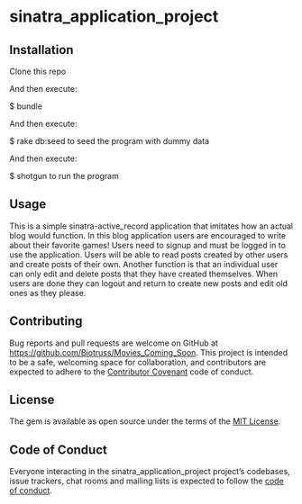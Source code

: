 # sinatra_application_project

## Installation

  Clone this repo

And then execute:

  $ bundle

And then execute:

  $ rake db:seed
  to seed the program with dummy data

And then execute:

  $ shotgun
  to run the program

## Usage

This is a simple sinatra-active_record application that imitates how an actual blog would function. In this blog application users are encouraged to write about their favorite games! Users need to signup and must be logged in to use the application. Users will be able to read posts created by other users and create posts of their own. Another function is that an individual user can only edit and delete posts that they have created themselves. When users are done they can logout and return to create new posts and edit old ones as they please.

## Contributing

Bug reports and pull requests are welcome on GitHub at https://github.com/Biotruss/Movies_Coming_Soon. This project is intended to be a safe, welcoming space for collaboration, and contributors are expected to adhere to the [Contributor Covenant](http://contributor-covenant.org) code of conduct.

## License

The gem is available as open source under the terms of the [MIT License](https://opensource.org/licenses/MIT).

## Code of Conduct

Everyone interacting in the sinatra_application_project project’s codebases, issue trackers, chat rooms and mailing lists is expected to follow the [code of conduct](https://github.com/[USERNAME]/sinatra_application_project/blob/master/CODE_OF_CONDUCT.md).
